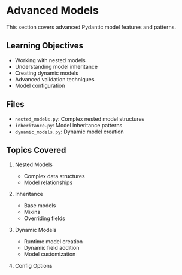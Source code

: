 # Advanced Models

This section covers advanced Pydantic model features and patterns.

## Learning Objectives
- Working with nested models
- Understanding model inheritance
- Creating dynamic models
- Advanced validation techniques
- Model configuration

## Files
- `nested_models.py`: Complex nested model structures
- `inheritance.py`: Model inheritance patterns
- `dynamic_models.py`: Dynamic model creation

## Topics Covered
1. Nested Models
   - Complex data structures
   - Model relationships

2. Inheritance
   - Base models
   - Mixins
   - Overriding fields

3. Dynamic Models
   - Runtime model creation
   - Dynamic field addition
   - Model customization 

4. Config Options